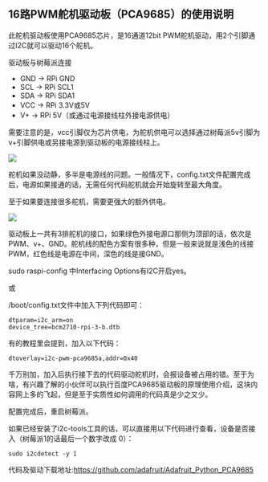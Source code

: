 ## 16路PWM舵机驱动板（PCA9685）的使用说明

此舵机驱动板使用PCA9685芯片，是16通道12bit PWM舵机驱动，用2个引脚通过I2C就可以驱动16个舵机。

驱动板与树莓派连接
- GND -> RPi GND
- SCL -> RPi SCL1
- SDA -> RPi SDA1
- VCC -> RPi 3.3V或5V
- V+ -> RPi 5V（或通过电源接线柱外接电源供电）

需要注意的是，vcc引脚仅为芯片供电，为舵机供电可以选择通过树莓派5v引脚为v+引脚供电或另接电源到驱动板的电源接线柱上。

![](http://qiniu.creativewriting.cn/rpi-pins-40-0_x.png)

舵机如果没动静，多半是电源线的问题。一般情况下，config.txt文件配置完成后，电源如果接通的话，无需任何代码舵机就会开始旋转至最大角度。

至于如果要连接很多舵机，需要更强大的额外供电。

![](http://qiniu.creativewriting.cn/PCA9685.jpg)

驱动板上一共有3排舵机的接口，如果绿色外接电源口那侧为顶部的话，依次是PWM、v+、GND。舵机线的配色方案有很多种，但是一般来说就是浅色的线接PWM，红色线是电源在中间，深色的线是接GND。

sudo raspi-config 中Interfacing Options有I2C开启yes。

或

/boot/config.txt文件中加入下列代码即可：

```
dtparam=i2c_arm=on
device_tree=bcm2710-rpi-3-b.dtb
```

有的教程里会提到，加入以下代码：

```
dtoverlay=i2c-pwm-pca9685a,addr=0x40
```
千万别加，加入后执行接下去的代码驱动舵机时，会报设备被占用的错。至于为啥，有兴趣了解的小伙伴可以执行百度PCA9685驱动板的原理使用介绍，这块内容网上多的飞起，但是至于实质性如何调用的代码真是少之又少。

配置完成后，重启树莓派。

如果已经安装了i2c-tools工具的话，可以直接用以下代码进行查看，设备是否接入（树莓派1的话最后一个数字改成 0）：

```
sudo i2cdetect -y 1
```

代码及驱动下载地址:https://github.com/adafruit/Adafruit_Python_PCA9685